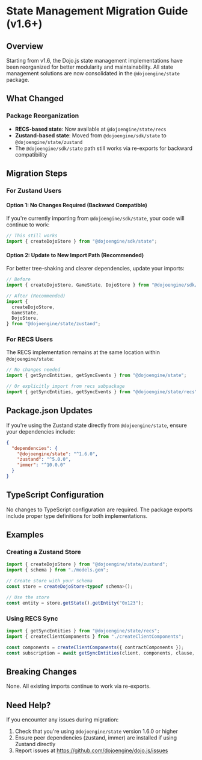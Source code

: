# State Management Migration Guide (v1.6+)

## Overview

Starting from v1.6, the Dojo.js state management implementations have been reorganized for better modularity and maintainability. All state management solutions are now consolidated in the `@dojoengine/state` package.

## What Changed

### Package Reorganization

- **RECS-based state**: Now available at `@dojoengine/state/recs`
- **Zustand-based state**: Moved from `@dojoengine/sdk/state` to `@dojoengine/state/zustand`
- The `@dojoengine/sdk/state` path still works via re-exports for backward compatibility

## Migration Steps

### For Zustand Users

#### Option 1: No Changes Required (Backward Compatible)

If you're currently importing from `@dojoengine/sdk/state`, your code will continue to work:

```typescript
// This still works
import { createDojoStore } from "@dojoengine/sdk/state";
```

#### Option 2: Update to New Import Path (Recommended)

For better tree-shaking and clearer dependencies, update your imports:

```typescript
// Before
import { createDojoStore, GameState, DojoStore } from "@dojoengine/sdk/state";

// After (Recommended)
import {
  createDojoStore,
  GameState,
  DojoStore,
} from "@dojoengine/state/zustand";
```

### For RECS Users

The RECS implementation remains at the same location within `@dojoengine/state`:

```typescript
// No changes needed
import { getSyncEntities, getSyncEvents } from "@dojoengine/state";

// Or explicitly import from recs subpackage
import { getSyncEntities, getSyncEvents } from "@dojoengine/state/recs";
```

## Package.json Updates

If you're using the Zustand state directly from `@dojoengine/state`, ensure your dependencies include:

```json
{
  "dependencies": {
    "@dojoengine/state": "^1.6.0",
    "zustand": "^5.0.0",
    "immer": "^10.0.0"
  }
}
```

## TypeScript Configuration

No changes to TypeScript configuration are required. The package exports include proper type definitions for both implementations.

## Examples

### Creating a Zustand Store

```typescript
import { createDojoStore } from "@dojoengine/state/zustand";
import { schema } from "./models.gen";

// Create store with your schema
const store = createDojoStore<typeof schema>();

// Use the store
const entity = store.getState().getEntity("0x123");
```

### Using RECS Sync

```typescript
import { getSyncEntities } from "@dojoengine/state/recs";
import { createClientComponents } from "./createClientComponents";

const components = createClientComponents({ contractComponents });
const subscription = await getSyncEntities(client, components, clause, orderBy);
```

## Breaking Changes

None. All existing imports continue to work via re-exports.

## Need Help?

If you encounter any issues during migration:

1. Check that you're using `@dojoengine/state` version 1.6.0 or higher
2. Ensure peer dependencies (zustand, immer) are installed if using Zustand directly
3. Report issues at <https://github.com/dojoengine/dojo.js/issues>

